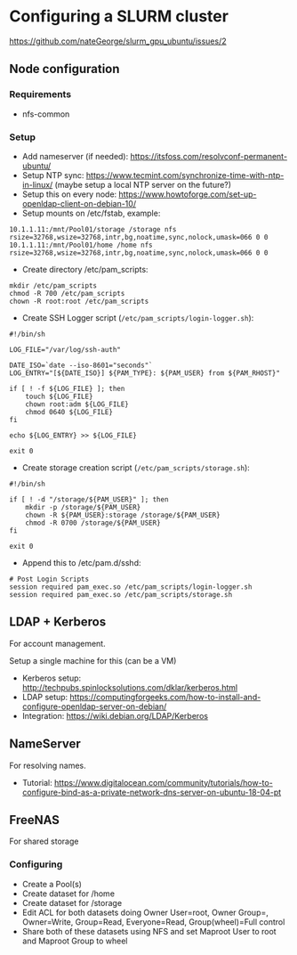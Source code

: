 
# Configuring a SLURM cluster

https://github.com/nateGeorge/slurm_gpu_ubuntu/issues/2

## Node configuration

### Requirements
* nfs-common

### Setup
* Add nameserver (if needed): https://itsfoss.com/resolvconf-permanent-ubuntu/
* Setup NTP sync: https://www.tecmint.com/synchronize-time-with-ntp-in-linux/ (maybe setup a local NTP server on the future?)
* Setup this on every node: https://www.howtoforge.com/set-up-openldap-client-on-debian-10/
* Setup mounts on /etc/fstab, example:
```
10.1.1.11:/mnt/Pool01/storage /storage nfs rsize=32768,wsize=32768,intr,bg,noatime,sync,nolock,umask=066 0 0
10.1.1.11:/mnt/Pool01/home /home nfs rsize=32768,wsize=32768,intr,bg,noatime,sync,nolock,umask=066 0 0
```
* Create directory /etc/pam_scripts:
```
mkdir /etc/pam_scripts
chmod -R 700 /etc/pam_scripts
chown -R root:root /etc/pam_scripts
```
* Create SSH Logger script (`/etc/pam_scripts/login-logger.sh`):
```
#!/bin/sh

LOG_FILE="/var/log/ssh-auth"

DATE_ISO=`date --iso-8601="seconds"`
LOG_ENTRY="[${DATE_ISO}] ${PAM_TYPE}: ${PAM_USER} from ${PAM_RHOST}"

if [ ! -f ${LOG_FILE} ]; then
	touch ${LOG_FILE}
	chown root:adm ${LOG_FILE}
	chmod 0640 ${LOG_FILE}
fi

echo ${LOG_ENTRY} >> ${LOG_FILE}

exit 0
```
* Create storage creation script  (`/etc/pam_scripts/storage.sh`):
```
#!/bin/sh

if [ ! -d "/storage/${PAM_USER}" ]; then
	mkdir -p /storage/${PAM_USER}
	chown -R ${PAM_USER}:storage /storage/${PAM_USER}
	chmod -R 0700 /storage/${PAM_USER}
fi

exit 0
```
* Append this to /etc/pam.d/sshd:
```
# Post Login Scripts
session required pam_exec.so /etc/pam_scripts/login-logger.sh
session required pam_exec.so /etc/pam_scripts/storage.sh
```

## LDAP + Kerberos

For account management.

Setup a single machine for this (can be a VM)

* Kerberos setup: http://techpubs.spinlocksolutions.com/dklar/kerberos.html
* LDAP setup: https://computingforgeeks.com/how-to-install-and-configure-openldap-server-on-debian/
* Integration: https://wiki.debian.org/LDAP/Kerberos

## NameServer

For resolving names.

* Tutorial: https://www.digitalocean.com/community/tutorials/how-to-configure-bind-as-a-private-network-dns-server-on-ubuntu-18-04-pt

## FreeNAS

For shared storage

### Configuring
* Create a Pool(s)
* Create dataset for /home
* Create dataset for /storage
* Edit ACL for both datasets doing Owner User=root, Owner Group=<your-custom>, Owner=Write, Group=Read, Everyone=Read, Group(wheel)=Full control
* Share both of these datasets using NFS and set Maproot User to root and Maproot Group to wheel
